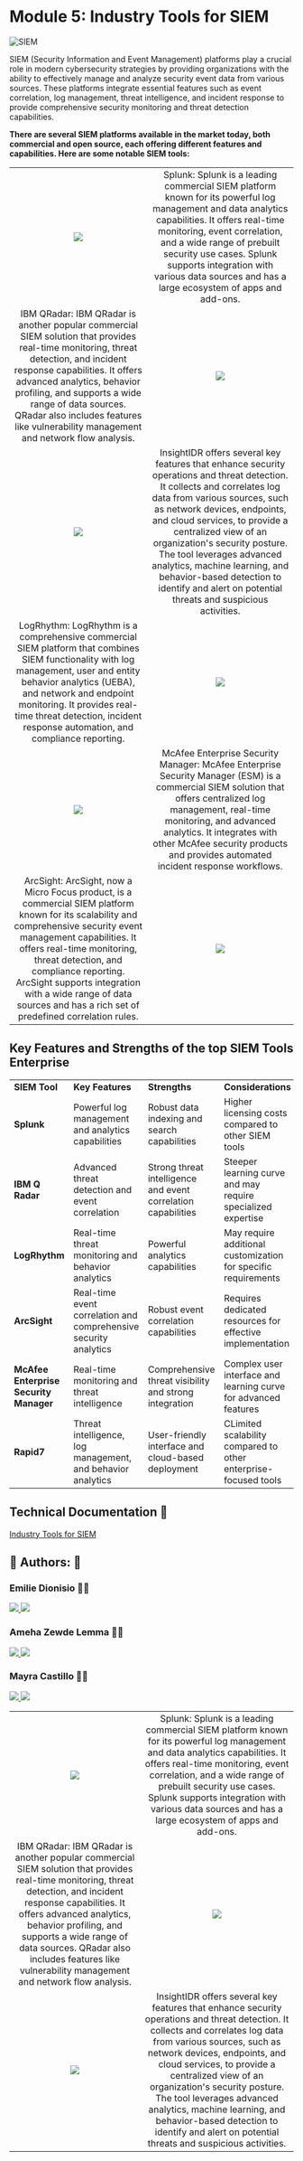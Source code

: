 # Module 5: Industry Tools for SIEM


![SIEM](https://drive.google.com/uc?export=view&id=1VQ2qgGrCqM2Bkqw7ccnSJpTAU8UdbYth) 


SIEM (Security Information and Event Management) platforms play a crucial role in modern cybersecurity strategies by providing organizations with the ability to effectively manage and analyze security event data from various sources. These platforms integrate essential features such as event correlation, log management, threat intelligence, and incident response to provide comprehensive security monitoring and threat detection capabilities.


**There are several SIEM platforms available in the market today, both commercial and open source, each offering different features and capabilities. Here are some notable SIEM tools:**

<!-- Commercial SIEM Tools -->
<table>
   <tr align="center">
    <td><img src="https://drive.google.com/uc?export=view&id=1eoj3SeykwP8B8KYltlq9tCTdPvk9VEI9"> </td>
    <td align="top">Splunk: Splunk is a leading commercial SIEM platform known for its powerful log management and data analytics capabilities. It offers real-time monitoring, event correlation, and a wide range of prebuilt security use cases. Splunk supports integration with various data sources and has a large ecosystem of apps and add-ons.</td>
  </tr>
    <tr align="center">
    <td align="top">IBM QRadar: IBM QRadar is another popular commercial SIEM solution that provides real-time monitoring, threat detection, and incident response capabilities. It offers advanced analytics, behavior profiling, and supports a wide range of data sources. QRadar also includes features like vulnerability management and network flow analysis. </td>
    <td><img src="https://drive.google.com/uc?export=view&id=1e3JE3HCDdkpOA13z0shEQURO7WlbKgJW"></td>
    <tr align="center">
    <td class="tg-0lax"><img src="https://drive.google.com/uc?export=view&id=1qjj6zyLSg20Qs6FV-JSmw4qAxS_ISd65"></td>
    <td class="tg-0lax">InsightIDR offers several key features that enhance security operations and threat detection. It collects and correlates log data from various sources, such as network devices, endpoints, and cloud services, to provide a centralized view of an organization's security posture. The tool leverages advanced analytics, machine learning, and behavior-based detection to identify and alert on potential threats and suspicious activities.
</td>
  </tr>
    <tr align="center">
    <td class="tg-0lax">LogRhythm: LogRhythm is a comprehensive commercial SIEM platform that combines SIEM functionality with log management, user and entity behavior analytics (UEBA), and network and endpoint monitoring. It provides real-time threat detection, incident response automation, and compliance reporting.</td>
    <td class="tg-0lax"><img src="https://drive.google.com/uc?export=view&id=13rK2iKfprfY6TMUyxaFoZqRKyuvgsrmn"></td>
  </tr>
    <tr align="center">
    <td class="tg-0lax"><img src="https://drive.google.com/uc?export=view&id=1a1nBC_7p9F9XPYkdKD_i1hVG_J7Z4cwe"></td>
    <td class="tg-0lax">McAfee Enterprise Security Manager: McAfee Enterprise Security Manager (ESM) is a commercial SIEM solution that offers centralized log management, real-time monitoring, and advanced analytics. It integrates with other McAfee security products and provides automated incident response workflows.</td>
  </tr>
    <tr align="center">
    <td class="tg-0lax">ArcSight: ArcSight, now a Micro Focus product, is a commercial SIEM platform known for its scalability and comprehensive security event management capabilities. It offers real-time monitoring, threat detection, and compliance reporting. ArcSight supports integration with a wide range of data sources and has a rich set of predefined correlation rules.</td>
    <td class="tg-0lax"><img src="https://drive.google.com/uc?export=view&id=1htiYYMKEDDo0a2mn4x7uzeYxQnD6rNJg"></td>
  </tr>
</table>

<!--Key Features -->

## Key Features and Strengths of the top SIEM Tools Enterprise 
<table>
   <tr>
      <td>
         <b>SIEM Tool</b>
      </td>
      <td>
         <b>Key Features</b>
      </td>
      <td>
         <b>Strengths</b>
      </td>
      <td>
         <b>Considerations</b>
      </td>
   </tr>
   <tr>
      <td><b>Splunk</b>
      </td> 
      <td>
         Powerful log management and analytics capabilities
      </td>
      <td>
         Robust data indexing and search capabilities
      </td>
      <td>
         Higher licensing costs compared to other SIEM tools
      </td>
   </tr>
   <tr>
      <td><b>IBM Q Radar</b>
      </td> 
      <td>
          Advanced threat detection and event correlation
      </td>
      <td>
         Strong threat intelligence and event correlation capabilities
      </td>
      <td>
        Steeper learning curve and may require specialized expertise
      </td>
   </tr>
   <tr>
      <td><b>LogRhythm</b>
      </td> 
      <td>
          Real-time threat monitoring and behavior analytics
      </td>
      <td>
         Powerful analytics capabilities
      </td>
      <td>
        May require additional customization for specific requirements
      </td>
   </tr>
   <tr>
      <td><b>ArcSight</b>
      </td> 
      <td>
          Real-time event correlation and comprehensive security analytics
      </td>
      <td>
         Robust event correlation capabilities
      </td>
      <td>
        Requires dedicated resources for effective implementation
      </td>
   </tr>
     <tr>
      <td><b>McAfee Enterprise Security Manager</b>
      </td> 
      <td>
          Real-time monitoring and threat intelligence
      </td>
      <td>
         Comprehensive threat visibility and strong integration
      </td>
      <td>
        Complex user interface and learning curve for advanced features
      </td>
   </tr>
   <tr>
      <td><b>Rapid7</b>
      </td> 
      <td>
          Threat intelligence, log management, and behavior analytics
      </td>
      <td>
         User-friendly interface and cloud-based deployment 
      </td>
      <td>
        CLimited scalability compared to other enterprise-focused tools
      </td>
   </tr>
</table>
<!-- Open Source SIEM -->
<table>
   <tr align="center">
    <td><img src="https://drive.google.com/uc?export=view&id=1eoj3SeykwP8B8KYltlq9tCTdPvk9VEI9"> </td>
    <td align="top">Splunk: Splunk is a leading commercial SIEM platform known for its powerful log management and data analytics capabilities. It offers real-time monitoring, event correlation, and a wide range of prebuilt security use cases. Splunk supports integration with various data sources and has a large ecosystem of apps and add-ons.</td>
  </tr>
    <tr align="center">
    <td align="top">IBM QRadar: IBM QRadar is another popular commercial SIEM solution that provides real-time monitoring, threat detection, and incident response capabilities. It offers advanced analytics, behavior profiling, and supports a wide range of data sources. QRadar also includes features like vulnerability management and network flow analysis. </td>
    <td><img src="https://drive.google.com/uc?export=view&id=1e3JE3HCDdkpOA13z0shEQURO7WlbKgJW"></td>
    <tr align="center">
    <td class="tg-0lax"><img src="https://drive.google.com/uc?export=view&id=1qjj6zyLSg20Qs6FV-JSmw4qAxS_ISd65"></td>
    <td class="tg-0lax">InsightIDR offers several key features that enhance security operations and threat detection. It collects and correlates log data from various sources, such as network devices, endpoints, and cloud services, to provide a centralized view of an organization's security posture. The tool leverages advanced analytics, machine learning, and behavior-based detection to identify and alert on potential threats and suspicious activities.
</td>
  </tr>


<!-- ![OSI Model](https://drive.google.com/uc?export=view&id=1JfZIN75hzjLyZ4HIb0uwXdTCAa9xUdoP)

| ![App Screenshot](https://drive.google.com/uc?export=view&id=1AN0_tMVUvTzAzP_injeJbkcG5y2myzy8) |
| ----------------------- |
-->

<!-- Technical Documentation -->   
## Technical Documentation 🤖

[Industry Tools for SIEM](https://docs.google.com/document/d/1Kes6PblLwxNGz5Wyp-W_2QexbAl55yPlIv3cX9CI_I4/edit?usp=drive_link)


## 🔗 Authors: 👐

### Emilie Dionisio 👩‍💻
<p align="left">
  <a href="https://www.linkedin.com/in/emdionisio/">
    <img src="https://skillicons.dev/icons?i=linkedin" />
  </a>  
    <a href="https://github.com/emiliedionisio">
    <img src="https://skillicons.dev/icons?i=github" />
  </a>
</p>

### Ameha Zewde Lemma 👨‍💻
<p>
  <a href="https://www.linkedin.com/in/ameha-lemma/">
    <img src="https://skillicons.dev/icons?i=linkedin" />
  </a>  
    <a href="https://github.com/ameha01">
    <img src="https://skillicons.dev/icons?i=github" />
  </a>
</p>

### Mayra Castillo 👩‍💻
<p>
  <a href="https://www.linkedin.com/in/mayra-castillo-barrios/">
    <img src="https://skillicons.dev/icons?i=linkedin" />
  </a>  
    <a href="ttps://github.com/mbarri0s">
    <img src="https://skillicons.dev/icons?i=github" />
  </a>
</p>

